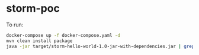 # storm-poc


To run:

```bash 
docker-compose up -f docker-compose.yaml -d
mvn clean install package
java -jar target/storm-hello-world-1.0-jar-with-dependencies.jar | grep Final -B 10 -A 10
```